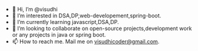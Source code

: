 - 👋 Hi, I’m @visudhi
- 👀 I’m interested in DSA,DP,web-developement,spring-boot.
- 🌱 I’m currently learning javascript,DSA,DP.
- 💞️ I’m looking to collaborate on open-source projects,development work or any  projects in java or spring boot.
- 📫 How to reach me. Mail me on visudhicoder@gmail.com.

<!---
visudhi/visudhi is a ✨ special ✨ repository because its `README.md` (this file) appears on your GitHub profile.
You can click the Preview link to take a look at your changes.
--->
